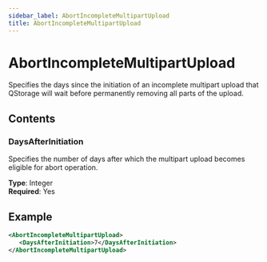 ```yaml
---
sidebar_label: AbortIncompleteMultipartUpload
title: AbortIncompleteMultipartUpload
---
```


# AbortIncompleteMultipartUpload

Specifies the days since the initiation of an incomplete multipart upload that QStorage will wait before permanently removing all parts of the upload.

## Contents

### DaysAfterInitiation

Specifies the number of days after which the multipart upload becomes eligible for abort operation.

**Type**: Integer  
**Required**: Yes

## Example

```xml
<AbortIncompleteMultipartUpload>
   <DaysAfterInitiation>7</DaysAfterInitiation>
</AbortIncompleteMultipartUpload>
``` 